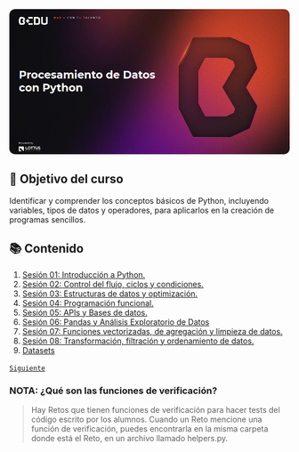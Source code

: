 <div align="center">
    <img src="Sesion-01/Imagenes/Bedu.png" alt="Sesion_01" style="border-radius: 10px;">
</div>


## 🎯 Objetivo del curso

Identificar y comprender los conceptos básicos de Python, incluyendo variables, tipos de datos y operadores, para aplicarlos en la creación de programas sencillos.

## 📚 Contenido

1. [Sesión 01: Introducción a Python.](Sesion-01/Readme.md)
1. [Sesión 02: Control del flujo, ciclos y condiciones.](Sesion-02/Readme.md)
1. [Sesión 03: Estructuras de datos y optimización.](Sesion-03/Readme.md)
1. [Sesión 04: Programación funcional.](Sesion-04/Readme.md)
1. [Sesión 05: APIs y Bases de datos.](Sesion-05/Readme.md)
1. [Sesión 06: Pandas y Análisis Exploratorio de Datos](Sesion-06/Readme.md)
1. [Sesión 07: Funciones vectorizadas, de agregación y limpieza de datos.](Sesion-07/Readme.md)
1. [Sesión 08: Transformación, filtración y ordenamiento de datos.](Sesion-08/Readme.md)
1. [Datasets](Datasets/Readme.md)

[`Siguiente`](Sesion-01/Readme.md)

### NOTA: ¿Qué son las funciones de verificación?

> Hay Retos que tienen funciones de verificación para hacer tests del código escrito por los alumnos. Cuando un Reto mencione una función de verificación, puedes encontrarla en la misma carpeta donde está el Reto, en un archivo llamado helpers.py.

